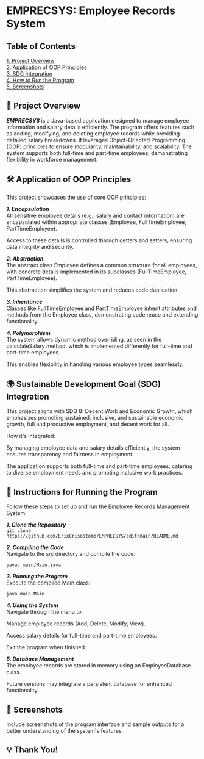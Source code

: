 # EMPRECSYS: Employee Records System

## Table of Contents

[1. Project Overview](#proj-over) <br>
[2. Application of OOP Principles](#oop-prin) <br>
[3. SDG Integration](#sdg) <br>
[4. How to Run the Program](#proj-run) <br>
[5. Screenshots](#pics)

## <a id = "proj-over"> 📄 Project Overview </a> <br>
**_EMPRECSYS_** is a Java-based application designed to manage employee information and salary details efficiently. The program offers features such as adding, modifying, and deleting employee records while providing detailed salary breakdowns. It leverages Object-Oriented Programming (OOP) principles to ensure modularity, maintainability, and scalability. The system supports both full-time and part-time employees, demonstrating flexibility in workforce management.

## <a id = "oop-prin"> 🛠️ Application of OOP Principles </a> <br>
This project showcases the use of core OOP principles:

  **_1. Encapsulation_**
  <br> All sensitive employee details (e.g., salary and contact information) are encapsulated within appropriate classes (Employee, FullTimeEmployee, PartTimeEmployee).
  
  Access to these details is controlled through getters and setters, ensuring data integrity and security.
  
  **_2. Abstraction_**
  <br> The abstract class Employee defines a common structure for all employees, with concrete details implemented in its subclasses (FullTimeEmployee, PartTimeEmployee).
  
  This abstraction simplifies the system and reduces code duplication.
  
  **_3. Inheritance_**
  <br> Classes like FullTimeEmployee and PartTimeEmployee inherit attributes and methods from the Employee class, demonstrating code reuse and extending functionality.
  
  **_4. Polymorphism_**
  <br> The system allows dynamic method overriding, as seen in the calculateSalary method, which is implemented differently for full-time and part-time employees.
  
  This enables flexibility in handling various employee types seamlessly.

## <a id = "sdg"> 🌍 Sustainable Development Goal (SDG) Integration </a> <br>
This project aligns with SDG 8: Decent Work and Economic Growth, which emphasizes promoting sustained, inclusive, and sustainable economic growth, full and productive employment, and decent work for all.

How it's integrated:

  By managing employee data and salary details efficiently, the system ensures transparency and fairness in employment.
  
  The application supports both full-time and part-time employees, catering to diverse employment needs and promoting inclusive work practices.

## <a id = "proj-run"> 🚀 Instructions for Running the Program </a> <br>
Follow these steps to set up and run the Employee Records Management System:

  **_1. Clone the Repository_**
  <br> `git clone https://github.com/ErixCrisostomo/EMPRECSYS/edit/main/README.md`
  
  **_2. Compiling the Code_**
  <br> Navigate to the src directory and compile the code:
  
  `javac main/Main.java`
  
  **_3. Running the Program_**
  <br> Execute the compiled Main class:
  
  `java main.Main`
  
  **_4. Using the System_**
  <br> Navigate through the menu to:
  
  Manage employee records (Add, Delete, Modify, View).
  
  Access salary details for full-time and part-time employees.
  
  Exit the program when finished.
  
  **_5. Database Management_**
  <br> The employee records are stored in memory using an EmployeeDatabase class.
  
  Future versions may integrate a persistent database for enhanced functionality.

## <a id = "pics"> 📸 Screenshots </a> <br>

Include screenshots of the program interface and sample outputs for a better understanding of the system's features.

## 💡 Thank You!

